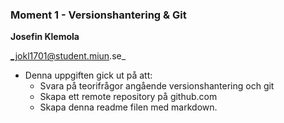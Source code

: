 ### Moment 1 - Versionshantering & Git 
**Josefin Klemola**

_jokl1701@student.miun.se_

* Denna uppgiften gick ut på att:
  * Svara på teorifrågor angående versionshantering och git
  * Skapa ett remote repository på github.com
  * Skapa denna readme filen med markdown.
